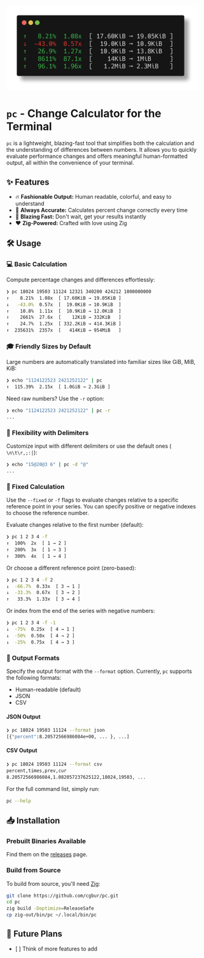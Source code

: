 <p align="center">
  <img src="assets/usage.png" alt="Usage Example" width="600">
</p>

# `pc` - Change Calculator for the Terminal

`pc` is a lightweight, blazing-fast tool that simplifies both the calculation
and the understanding of differences between numbers. It allows you to quickly
evaluate performance changes and offers meaningful human-formatted output, all
within the convenience of your terminal.

## ✨ Features

- 🔥 **Fashionable Output:** Human readable, colorful, and easy to understand
- 🎯 **Always Accurate:** Calculates percent change correctly every time
- 🚀 **Blazing Fast:** Don't wait, get your results instantly
- ❤️ **Zig-Powered:** Crafted with love using Zig

## 🛠️ Usage

### 💻 Basic Calculation

Compute percentage changes and differences effortlessly:

```sh
❯ pc 18024 19503 11124 12321 340200 424212 1000000000
↑    8.21%  1.08x  [ 17.60KiB → 19.05KiB ]
↓   -43.0%  0.57x  [  19.0KiB → 10.9KiB  ]
↑    10.8%  1.11x  [  10.9KiB → 12.0KiB  ]
↑    2661%  27.6x  [    12KiB → 332KiB   ]
↑    24.7%  1.25x  [ 332.2KiB → 414.3KiB ]
↑  235631%  2357x  [   414KiB → 954MiB   ]
```

### 🎓 Friendly Sizes by Default

Large numbers are automatically translated into familiar sizes like GiB, MiB, KiB:

```sh
❯ echo "1124122523 2421252122" | pc
↑  115.39%  2.15x  [ 1.0GiB → 2.3GiB ]
```

Need raw numbers? Use the `-r` option:

```sh
❯ echo "1124122523 2421252122" | pc -r
...
```

### 🔀 Flexibility with Delimiters

Customize input with different delimiters or use the default ones (` \n\t\r,;:|`):

```sh
❯ echo "15@20@3 6" | pc -d "@"
...
```

### 📐 Fixed Calculation

Use the `--fixed` or `-f` flags to evaluate changes relative to a specific
reference point in your series. You can specify positive or negative indexes to
choose the reference number.

Evaluate changes relative to the first number (default):

```sh
❯ pc 1 2 3 4 -f
↑  100%  2x  [ 1 → 2 ]
↑  200%  3x  [ 1 → 3 ]
↑  300%  4x  [ 1 → 4 ]
```

Or choose a different reference point (zero-based):

```sh
❯ pc 1 2 3 4 -f 2
↓  -66.7%  0.33x  [ 3 → 1 ]
↓  -33.3%  0.67x  [ 3 → 2 ]
↑   33.3%  1.33x  [ 3 → 4 ]
```

Or index from the end of the series with negative numbers:

```sh
❯ pc 1 2 3 4 -f -1
↓  -75%  0.25x  [ 4 → 1 ]
↓  -50%  0.50x  [ 4 → 2 ]
↓  -25%  0.75x  [ 4 → 3 ]
```

### 📄 Output Formats

Specify the output format with the `--format` option. Currently, `pc` supports
the following formats:

- Human-readable (default)
- JSON
- CSV

#### JSON Output

```sh
❯ pc 18024 19503 11124 --format json
[{"percent":8.20572566986084e+00, ... }, ...]
```

#### CSV Output

```sh
❯ pc 18024 19503 11124 --format csv
percent,times,prev,cur
8.20572566986084,1.082057237625122,18024,19503, ...
```

For the full command list, simply run:

```sh
pc --help
```

## 📥 Installation

### Prebuilt Binaries Available

Find them on the [releases](https://github.com/cgbur/pc/releases) page.

### Build from Source

To build from source, you'll need [Zig](https://ziglang.org):

```sh
git clone https://github.com/cgbur/pc.git
cd pc
zig build -Doptimize=ReleaseSafe
cp zig-out/bin/pc ~/.local/bin/pc
```

## 📝 Future Plans

- \[ \] Think of more features to add
